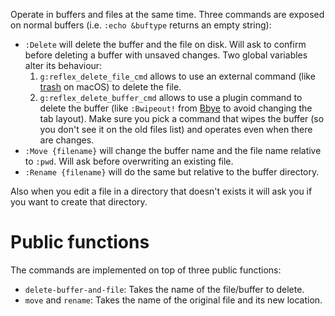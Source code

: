 Operate in buffers and files at the same time. Three commands are
exposed on normal buffers (i.e. `:echo &buftype` returns an empty
string):

* `:Delete` will delete the buffer and the file on disk. Will ask
	to confirm before deleting a buffer with unsaved changes. Two
	global variables alter its behaviour:
	1. `g:reflex_delete_file_cmd` allows to use an external command
		 (like [trash][trash] on macOS) to delete the file.
	2. `g:reflex_delete_buffer_cmd` allows to use a plugin command
		 to delete the buffer (like `:Bwipeout!` from [Bbye][bbye] to
		 avoid changing the tab layout). Make sure you pick a command
		 that wipes the buffer (so you don't see it on the old files
		 list) and operates even when there are changes.
* `:Move {filename}` will change the buffer name and the file name
	relative to `:pwd`. Will ask before overwriting an existing
	file.
* `:Rename {filename}` will do the same but relative to the buffer
	directory.

Also when you edit a file in a directory that doesn't exists it
will ask you if you want to create that directory.

# Public functions

The commands are implemented on top of three public functions:

* `delete-buffer-and-file`: Takes the name of the file/buffer to
	delete.
* `move` and `rename`: Takes the name of the original file and its
	new location.

[bbye]: https://github.com/moll/vim-bbye
[trash]: http://hasseg.org/trash/

